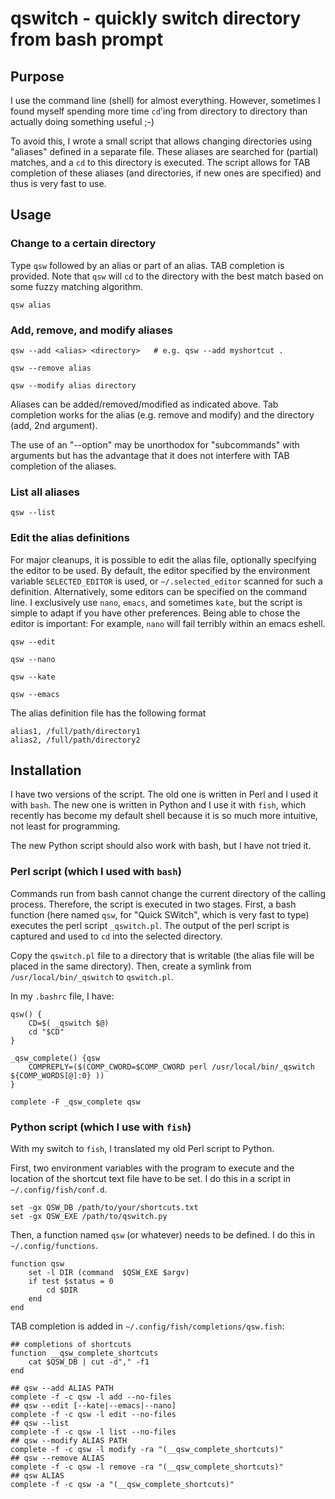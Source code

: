 # qswitch - quickly switch directory from bash prompt

## Purpose

I use the command line (shell) for almost everything.  However,
sometimes I found myself spending more time `cd`'ing from directory to
directory than actually doing something useful ;-)

To avoid this, I wrote a small script that allows changing directories
using "aliases" defined in a separate file.  These aliases are
searched for (partial) matches, and a `cd` to this directory is
executed. The script allows for TAB completion of these aliases (and
directories, if new ones are specified) and thus is very fast to use.

## Usage

### Change to a certain directory

Type `qsw` followed by an alias or part of an alias. TAB completion
is provided. Note that `qsw` will `cd` to the directory with the
best match based on some fuzzy matching algorithm. 

`qsw alias`

### Add, remove, and modify aliases

`qsw --add <alias> <directory>   # e.g. qsw --add myshortcut .`

`qsw --remove alias`

`qsw --modify alias directory`

Aliases can be added/removed/modified as indicated above. Tab
completion works for the alias (e.g. remove and modify) and the
directory (add, 2nd argument).

The use of an "--option" may be unorthodox for "subcommands" with
arguments but has the advantage that it does not interfere with TAB
completion of the aliases.

### List all aliases

`qsw --list`

### Edit the alias definitions

For major cleanups, it is possible to edit the alias file, optionally
specifying the editor to be used. By default, the editor specified by
the environment variable `SELECTED_EDITOR` is used, or
`~/.selected_editor` scanned for such a definition. Alternatively,
some editors can be specified on the command line. I exclusively use
`nano`, `emacs`, and sometimes `kate`, but the script is simple to
adapt if you have other preferences. Being able to chose the editor is
important: For example, `nano` will fail terribly within an emacs
eshell.

`qsw --edit`

`qsw --nano`

`qsw --kate`

`qsw --emacs`

The alias definition file has the following format

```
alias1, /full/path/directory1
alias2, /full/path/directory2
```

## Installation

I have two versions of the script. The old one is written in Perl and
I used it with `bash`. The new one is written in Python and I use it
with `fish`, which recently has become my default shell because it is
so much more intuitive, not least for programming.

The new Python script should also work with bash, but I have not tried it.

### Perl script (which I used with `bash`)

Commands run from bash cannot change the current directory of the
calling process. Therefore, the script is executed in two
stages. First, a bash function (here named `qsw`, for "Quick SWitch",
which is very fast to type) executes the perl script
`_qswitch.pl`. The output of the perl script is captured and used to
`cd` into the selected directory.

Copy the `qswitch.pl` file to a directory that is writable (the alias
file will be placed in the same directory). Then, create a symlink
from `/usr/local/bin/_qswitch` to `qswitch.pl`.

In my `.bashrc` file, I have:

```
qsw() {
    CD=$( _qswitch $@)
    cd "$CD"
}

_qsw_complete() {qsw 
    COMPREPLY=($(COMP_CWORD=$COMP_CWORD perl /usr/local/bin/_qswitch ${COMP_WORDS[@]:0} ))
}

complete -F _qsw_complete qsw
```

### Python script (which I use with `fish`)

With my switch to `fish`, I translated my old Perl script to Python.

First, two environment variables with the program to execute and the
location of the shortcut text file have to be set. I do this in a
script in `~/.config/fish/conf.d`. 

```
set -gx QSW_DB /path/to/your/shortcuts.txt
set -gx QSW_EXE /path/to/qswitch.py
```

Then, a function named `qsw` (or whatever) needs to be defined. I do
this in `~/.config/functions`.

```
function qsw
    set -l DIR (command  $QSW_EXE $argv)
    if test $status = 0
        cd $DIR
    end
end
```

TAB completion is added in `~/.config/fish/completions/qsw.fish`:

```
## completions of shortcuts
function __qsw_complete_shortcuts
    cat $QSW_DB | cut -d"," -f1
end

## qsw --add ALIAS PATH
complete -f -c qsw -l add --no-files
## qsw --edit [--kate|--emacs|--nano]
complete -f -c qsw -l edit --no-files
## qsw --list
complete -f -c qsw -l list --no-files
## qsw --modify ALIAS PATH
complete -f -c qsw -l modify -ra "(__qsw_complete_shortcuts)"
## qsw --remove ALIAS
complete -f -c qsw -l remove -ra "(__qsw_complete_shortcuts)"
## qsw ALIAS
complete -f -c qsw -a "(__qsw_complete_shortcuts)"
```
